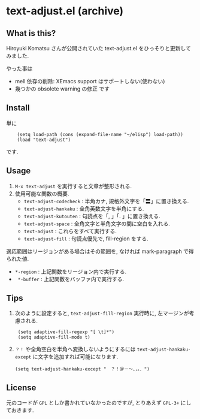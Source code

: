 text-adjust.el (archive)
========================

What is this?
-------------

Hiroyuki Komatsu さんが公開されていた text-adjust.el をひっそりと更新してみました.

やった事は 
* mell 依存の削除: XEmacs support はサポートしない(使わない)
* 幾つかの obsolete warning の修正
です

Install
-------

単に 

        (setq load-path (cons (expand-file-name "~/elisp") load-path))
        (load "text-adjust")

です.

Usage
-----

1. `M-x text-adjust` を実行すると文章が整形される.
2. 使用可能な関数の概要.
   * `text-adjust-codecheck` : 半角カナ, 規格外文字を「〓」に置き換える.
   * `text-adjust-hankaku`   : 全角英数文字を半角にする.
   * `text-adjust-kutouten`  : 句読点を「, 」「. 」に置き換える.
   * `text-adjust-space`     : 全角文字と半角文字の間に空白を入れる.
   * `text-adjust`           : これらをすべて実行する.
   * `text-adjust-fill`      : 句読点優先で, fill-region をする.

適応範囲はリージョンがある場合はその範囲を, なければ mark-paragraph で得られた値.

   * `*-region` : 上記関数をリージョン内で実行する.
   * ` *-buffer` : 上記関数をバッファ内で実行する.

Tips
----

1. 次のように設定すると, `text-adjust-fill-region` 実行時に, 左マージンが考慮される.

        (setq adaptive-fill-regexp "[ \t]*")
        (setq adaptive-fill-mode t)

2.  `？！` や全角空白を半角へ変換しないようにするには `text-adjust-hankaku-except` に文字を追加すれば可能になります.

        (setq text-adjust-hankaku-except "　？！＠ー〜、，。．")

License
-------

元のコードが `GPL` としか書かれていなかったのですが,
とりあえず `GPL-3+` にしておきます. 
